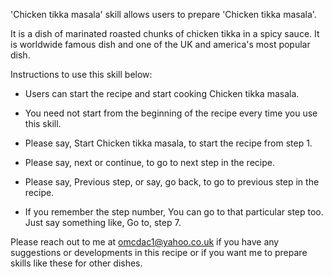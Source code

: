 'Chicken tikka masala' skill allows users to prepare 'Chicken tikka masala'.

It is a dish of marinated roasted chunks of chicken tikka in a spicy sauce. 
It is worldwide famous dish and one of the UK and america's most popular dish.

Instructions to use this skill below:

- Users can start the recipe and start cooking Chicken tikka masala. 

- You need not start from the beginning of the recipe every time you use this skill.

- Please say, Start Chicken tikka masala, to start the recipe from step 1.

- Please say, next or continue, to go to next step in the recipe.

- Please say, Previous step, or say, go back, to go to previous step in the recipe.

- If you remember the step number, You can go to that particular step too. Just say something like, Go to, step 7.

Please reach out to me at omcdac1@yahoo.co.uk if you have any suggestions or developments in this recipe or if you want me to prepare skills like these for other dishes.